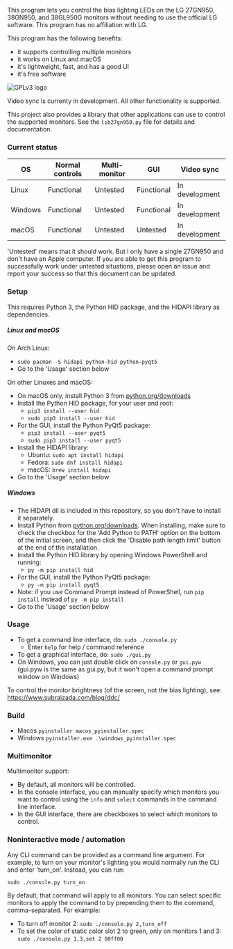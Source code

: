 This program lets you control the bias lighting LEDs on the LG 27GN950, 38GN950, and 38GL950G monitors without needing to use the official LG software. This program has no affiliation with LG.

This program has the following benefits:
- it supports controlling multiple monitors
- it works on Linux and macOS
- it's lightweight, fast, and has a good UI
- it's free software

![GPLv3 logo](gplv3.png)

Video sync is currenty in development. All other functionality is supported.

This project also provides a library that other applications can use to control the supported monitors. See the `lib27gn950.py` file for details and documentation.

### Current status

| OS | Normal controls | Multi-monitor | GUI | Video sync |
|----|-----------------|---------------|-----|------------|
| Linux | Functional | Untested | Functional | In development |
| Windows | Functional | Untested | Functional | In development |
| macOS | Functional | Untested | Untested | In development |

'Untested' means that it should work. But I only have a single 27GN950 and don't have an Apple computer. If you are able to get this program to successfully work under untested situations, please open an issue and report your success so that this document can be updated.

### Setup

This requires Python 3, the Python HID package, and the HIDAPI library as dependencies.

##### Linux and macOS

On Arch Linux:
- `sudo pacman -S hidapi python-hid python-pyqt5`
- Go to the 'Usage' section below

On other Linuxes and macOS:
- On macOS only, install Python 3 from [python.org/downloads](https://www.python.org/downloads/)
- Install the Python HID package, for your user and root:
  - `pip3 install --user hid`
  - `sudo pip3 install --user hid`
- For the GUI, install the Python PyQt5 package:
  - `pip3 install --user pyqt5`
  - `sudo pip3 install --user pyqt5`
- Install the HIDAPI library:
  - Ubuntu: `sudo apt install hidapi`
  - Fedora: `sudo dnf install hidapi`
  - macOS: `brew install hidapi`
- Go to the 'Usage' section below

##### Windows
- The HIDAPI dll is included in this repository, so you don't have to install it separately.
- Install Python from [python.org/downloads](https://www.python.org/downloads/). When installing, make sure to check the checkbox for the 'Add Python to PATH' option on the bottom of the initial screen, and then click the 'Disable path length limit' button at the end of the installation.
- Install the Python HID library by opening Windows PowerShell and running:
  - `py -m pip install hid`
- For the GUI, install the Python PyQt5 package:
  - `py -m pip install pyqt5`
- Note: if you use Command Prompt instead of PowerShell, run `pip install` instead of `py -m pip install`
- Go to the 'Usage' section below

### Usage

- To get a command line interface, do: `sudo ./console.py`
  - Enter `help` for help / command reference
- To get a graphical interface, do: `sudo ./gui.py`
- On Windows, you can just double click on `console.py` or `gui.pyw` (gui.pyw is the same as gui.py, but it won't open a command prompt window on Windows)

To control the monitor brightness (of the screen, not the bias lighting), see:
  https://www.subraizada.com/blog/ddc/

### Build
- Macos `pyinstaller macos_pyinstaller.spec`
- Windows `pyinstaller.exe .\windows_pyinstaller.spec `

### Multimonitor

Multimonitor support:
- By default, all monitors will be controlled.
- In the console interface, you can manually specify which monitors you want to control using the `info` and `select` commands in the command line interface.
- In the GUI interface, there are checkboxes to select which monitors to control.

### Noninteractive mode / automation

Any CLI command can be provided as a command line argument. For example, to turn on your monitor's lighting you would normally run the CLI and enter 'turn_on'. Instead, you can run:

`sudo ./console.py turn_on`

By default, that command will apply to all monitors. You can select specific monitors to apply the command to by prepending them to the command, comma-separated. For example:

- To turn off monitor 2: `sudo ./console.py 2,turn_off`
- To set the color of static color slot 2 to green, only on monitors 1 and 3: `sudo ./console.py 1,3,set 2 00ff00`
